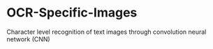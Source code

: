 # OCR-Specific-Images
Character level recognition of text images through convolution neural network (CNN) 
